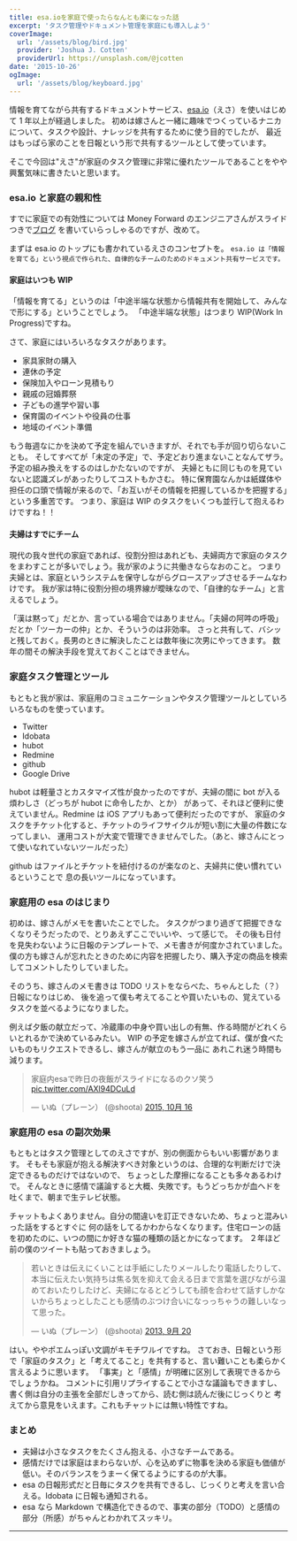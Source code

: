 ```yaml
---
title: esa.ioを家庭で使ったらなんとも楽になった話
excerpt: 'タスク管理やドキュメント管理を家庭にも導入しよう'
coverImage:
  url: '/assets/blog/bird.jpg'
  provider: 'Joshua J. Cotten'
  providerUrl: https://unsplash.com/@jcotten
date: '2015-10-26'
ogImage:
  url: '/assets/blog/keyboard.jpg'
---
```


情報を育てながら共有するドキュメントサービス、[esa.io](https://esa.io)（えさ）を使いはじめて 1 年以上が経過しました。
初めは嫁さんと一緒に趣味でつくっているナニカについて、タスクや設計、ナレッジを共有するために使う目的でしたが、
最近はもっぱら家のことを日報という形で共有するツールとして使っています。

そこで今回は"えさ"が家庭のタスク管理に非常に優れたツールであることをやや興奮気味に書きたいと思います。

<span class="more"></span>

### esa.io と家庭の親和性

すでに家庭での有効性については Money Forward のエンジニアさんがスライドつきで[ブログ](https://moneyforward.com/engineers_blog/2015/09/24/domestic-esa/)
を書いていらっしゃるのですが、改めて。

まずは esa.io のトップにも書かれているえさのコンセプトを。
`esa.io は「情報を育てる」という視点で作られた、自律的なチームのためのドキュメント共有サービスです。`

#### 家庭はいつも WIP

「情報を育てる」というのは「中途半端な状態から情報共有を開始して、みんなで形にする」ということでしょう。
「中途半端な状態」はつまり WIP(Work In Progress)ですね。

さて、家庭にはいろいろなタスクがあります。

- 家具家財の購入
- 連休の予定
- 保険加入やローン見積もり
- 親戚の冠婚葬祭
- 子どもの進学や習い事
- 保育園のイベントや役員の仕事
- 地域のイベント準備

もう毎週なにかを決めて予定を組んでいきますが、それでも手が回り切らないことも。
そしてすべてが「未定の予定」で、予定どおり進まないことなんてザラ。予定の組み換えをするのはしかたないのですが、
夫婦ともに同じものを見ていないと認識ズレがあったりしてコストもかさむ。
特に保育園なんかは紙媒体や担任の口頭で情報が来るので、「お互いがその情報を把握しているかを把握する」という多重苦です。
つまり、家庭は WIP のタスクをいくつも並行して抱えるわけですね！！

#### 夫婦はすでにチーム

現代の我々世代の家庭であれば、役割分担はあれども、夫婦両方で家庭のタスクをまわすことが多いでしょう。我が家のように共働きならなおのこと。
つまり夫婦とは、家庭というシステムを保守しながらグロースアップさせるチームなわけです。
我が家は特に役割分担の境界線が曖昧なので、「自律的なチーム」と言えるでしょう。

「漢は黙って」だとか、言っている場合ではありません。「夫婦の阿吽の呼吸」だとか「ツーカーの仲」とか、そういうのは非効率。
さっと共有して、バシッと残しておく。長男のときに解決したことは数年後に次男にやってきます。
数年の間その解決手段を覚えておくことはできません。

### 家庭タスク管理とツール

もともと我が家は、家庭用のコミュニケーションやタスク管理ツールとしていろいろなものを使っています。

- Twitter
- Idobata
- hubot
- Redmine
- github
- Google Drive

hubot は軽量さとカスタマイズ性が良かったのですが、夫婦の間に bot が入る煩わしさ（どっちが hubot に命令したか、とか）
があって、それほど便利に使えていません。Redmine は iOS アプリもあって便利だったのですが、
家庭のタスクをチケット化すると、チケットのライフサイクルが短い割に大量の件数になってしまい、
運用コストが大変で管理できませんでした。（あと、嫁さんにとって使いなれていないツールだった）

github はファイルとチケットを紐付けるのが楽なのと、夫婦共に使い慣れているということで
息の長いツールになっています。

### 家庭用の esa のはじまり

初めは、嫁さんがメモを書いたことでした。
タスクがつまり過ぎて把握できなくなりそうだったので、とりあえずここでいいや、って感じで。
その後も日付を見失わないように日報のテンプレートで、メモ書きが何度かされていました。
僕の方も嫁さんが忘れたときのために内容を把握したり、購入予定の商品を検索してコメントしたりしていました。

そのうち、嫁さんのメモ書きは TODO リストをならべた、ちゃんとした（？）日報になりはじめ、
後を追って僕も考えてることや買いたいもの、覚えているタスクを並べるようになりました。

例えば夕飯の献立だって、冷蔵庫の中身や買い出しの有無、作る時間がどれくらいとれるかで決めているみたい。
WIP の予定を嫁さんが立てれば、僕が食べたいものもリクエストできるし、嫁さんが献立のもう一品に
あれこれ迷う時間も減ります。

<blockquote class="twitter-tweet" lang="ja"><p lang="ja" dir="ltr">家庭内esaで昨日の夜飯がスライドになるのクソ笑う <a href="http://t.co/AXl94DCuLd">pic.twitter.com/AXl94DCuLd</a></p>&mdash; いぬ（プレーン） (@shoota) <a href="https://twitter.com/shoota/status/654855436491853825">2015, 10月 16</a></blockquote>
<script async src="//platform.twitter.com/widgets.js" charset="utf-8"></script>

### 家庭用の esa の副次効果

もともとはタスク管理としてのえさですが、別の側面からもいい影響があります。
そもそも家庭が抱える解決すべき対象というのは、合理的な判断だけで決定できるものだけではないので、
ちょっとした摩擦になることも多々あるわけで。
そんなときに感情で議論すると大概、失敗です。もうどっちかが血ヘドを吐くまで、朝まで生テレビ状態。

チャットもよくありません。自分の間違いを訂正できないため、ちょっと混みいった話をするとすぐに
何の話をしてるかわからなくなります。住宅ローンの話を初めたのに、いつの間にか好きな猫の種類の話とかになってます。
２年ほど前の僕のツイートも貼っておきましょう。

<blockquote class="twitter-tweet" lang="ja"><p lang="ja" dir="ltr">若いときは伝えにくいことは手紙にしたりメールしたり電話したりして、本当に伝えたい気持ちは焦る気を抑えて会える日まで言葉を選びながら温めておいたりしたけど、夫婦になるとどうしても顔を合わせて話すしかないからちょっとしたことも感情のぶつけ合いになっっちゃうの難しいなって思った。</p>&mdash; いぬ（プレーン） (@shoota) <a href="https://twitter.com/shoota/status/380907315336990720">2013, 9月 20</a></blockquote>
<script async src="//platform.twitter.com/widgets.js" charset="utf-8"></script>

はい。ややポエムっぽい文調がキモチワルイですね。
さておき、日報という形で「家庭のタスク」と「考えてること」を共有すると、言い難いことも柔らかく言えるように思います。
「事実」と「感情」が明確に区別して表現できるからでしょうかね。
コメントに引用リプライすることで小さな議論もできますし、書く側は自分の主張を全部だしきってから、読む側は読んだ後にじっくりと
考えてから意見をいえます。これもチャットには無い特性ですね。

### まとめ

- 夫婦は小さなタスクをたくさん抱える、小さなチームである。
- 感情だけでは家庭はまわらないが、心を込めずに物事を決める家庭も価値が低い。そのバランスをうまーく保てるようにするのが大事。
- esa の日報形式だと日毎にタスクを共有できるし、じっくりと考えを言い合える。Idobata に日報も通知される。
- esa なら Markdown で構造化できるので、事実の部分（TODO）と感情の部分（所感）がちゃんとわかれてスッキリ。

---
